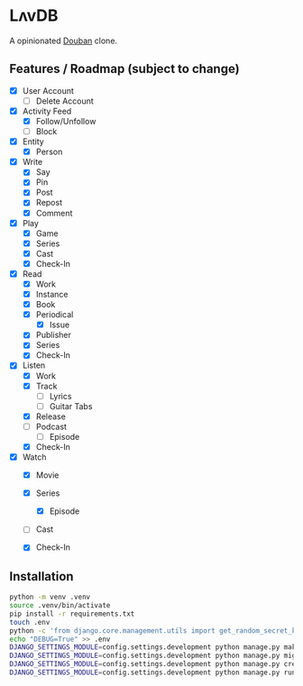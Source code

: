# LʌvDB

A opinionated [Douban](https://www.douban.com/) clone.

## Features / Roadmap (subject to change)

- [x] User Account
    - [ ] Delete Account
- [x] Activity Feed
    - [x] Follow/Unfollow
    - [ ] Block
- [x] Entity
    - [x] Person
- [x] Write
    - [x] Say
    - [x] Pin 
    - [x] Post
    - [x] Repost 
    - [x] Comment 
- [x] Play
    - [x] Game
    - [x] Series
    - [x] Cast
    - [x] Check-In
- [x] Read
    - [x] Work
    - [x] Instance
    - [x] Book
    - [x] Periodical
        - [x] Issue
    - [x] Publisher
    - [x] Series
    - [x] Check-In
- [x] Listen
    - [x] Work
    - [x] Track
        - [ ] Lyrics
        - [ ] Guitar Tabs
    - [x] Release
    - [ ] Podcast
        - [ ] Episode
    - [x] Check-In
- [x] Watch
    - [x] Movie
    - [x] Series
        - [x] Episode
    - [ ] Cast
    - [x] Check-In


## Installation

```bash
python -m venv .venv
source .venv/bin/activate
pip install -r requirements.txt
touch .env
python -c 'from django.core.management.utils import get_random_secret_key; print("SECRET_KEY="+get_random_secret_key())' > .env
echo "DEBUG=True" >> .env
DJANGO_SETTINGS_MODULE=config.settings.development python manage.py makemigrations
DJANGO_SETTINGS_MODULE=config.settings.development python manage.py migrate
DJANGO_SETTINGS_MODULE=config.settings.development python manage.py createsuperuser
DJANGO_SETTINGS_MODULE=config.settings.development python manage.py runserver
```
